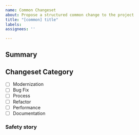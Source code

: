 ```yaml
---
name: Common Changeset
about: Propose a structured common change to the project
title: "[common] title"
labels: 
assignees: ''

---
```


## Summary
<!--
    Provide a link to the ticket or document which prompted this change,
    Describe the rationale and design decisions.
-->

## Changeset Category

<!--
If your PR fits into a streamlined PR category, please note it here

Note: These are not generic labels, your PR must meet the criteria laid out:
https://github.com/dimagi/code-review/blob/master/docs/common_categories.rst
-->

- [ ] Modernization
- [ ] Bug Fix
- [ ] Process
- [ ] Refactor
- [ ] Performance
- [ ] Documentation

### Safety story
<!--
Describe any aspects of testing which aren't captured by automated testing. 

Did any part of the PR require local testing? Was broader QA performed?
-->
